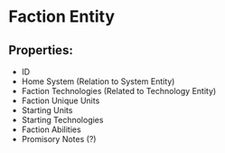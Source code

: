 # Faction Entity

## Properties:

- ID
- Home System (Relation to System Entity)
- Faction Technologies (Related to Technology Entity)
- Faction Unique Units
- Starting Units
- Starting Technologies
- Faction Abilities
- Promisory Notes (?)